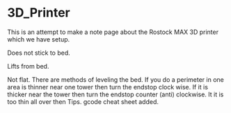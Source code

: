 3D_Printer
==========

This is an attempt to make a note page about the Rostock MAX 3D printer which we have setup.

Does not stick to bed.

Lifts from bed.

Not flat.
There are methods of leveling the bed. 
If you do a perimeter in one area is thinner near one tower then turn the endstop clock wise. If it is thicker near the tower then turn the endstop counter (anti) clockwise. 
It it is too thin all over then 
Tips.
gcode cheat sheet added.
